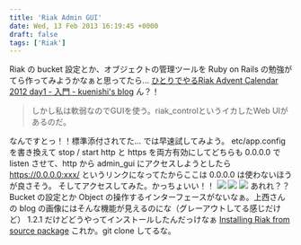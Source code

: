 ```yaml
---
title: 'Riak Admin GUI'
date: Wed, 13 Feb 2013 16:19:45 +0000
draft: false
tags: ['Riak']
---
```


Riak の bucket 設定とか、オブジェクトの管理ツールを Ruby on Rails の勉強がてら作ってみようかなぁと思ってたら... [ひとりでやるRiak Advent Calendar 2012 day1 - 入門 - kuenishi's blog](http://kuenishi.hatenadiary.jp/entry/2012/12/01/131759) ん？！

> しかし私は軟弱なのでGUIを使う。riak\_controlというイカしたWeb UIがあるのだ。

なんですとっ！！標準添付されてた... では早速試してみよう。 etc/app.config を書き換えて stop / start http と https を両方有効にしてどちらも 0.0.0.0 で listen させて、http から admin\_gui にアクセスしようとしたら https://0.0.0.0:xxx/ というリンクになってたからここは 0.0.0.0 は使わないほうが良さそう。 そしてアクセスしてみた。かっちょいい！！ ![](/wp-content/uploads/2013/02/riak_admin_gui_current_snapshot-e1360771788531.png) ![](/wp-content/uploads/2013/02/riak_admin_gui_cluster_management-e1360771774445.png) ![](/wp-content/uploads/2013/02/riak_admin_gui_current_ring-e1360771736607.png) あれれ？？ Bucket の設定とか Object の操作するインターフェースがないなぁ。上西さんの blog の画像にはそんな機能が見えるのにな（グレーアウトしてる感じだけど） 1.2.1 だけどどうやってインストールしたんだっけなぁ [Installing Riak from source package](/2013/01/installing-riak-from-source-package/) これか。git clone してるな。
